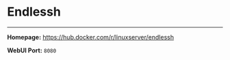 # Endlessh

---

**Homepage:** https://hub.docker.com/r/linuxserver/endlessh

**WebUI Port:** `8080`